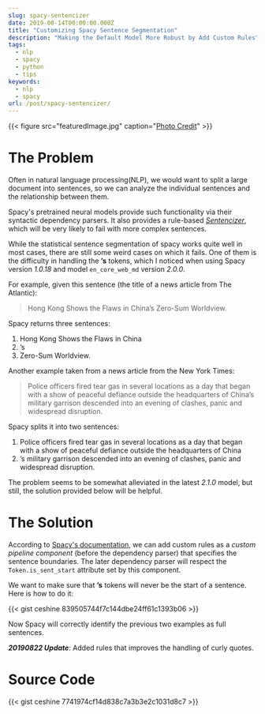 ```yaml
---
slug: spacy-sentencizer
date: 2019-08-14T00:00:00.000Z
title: "Customizing Spacy Sentence Segmentation"
description: "Making the Default Model More Robust by Add Custom Rules"
tags:
  - nlp
  - spacy
  - python
  - tips
keywords:
  - nlp
  - spacy
url: /post/spacy-sentencizer/
---
```


{{< figure src="featuredImage.jpg" caption="[Photo Credit](https://pixabay.com/photos/cat-sweet-kitty-animals-feline-323262/)" >}}

# The Problem

Often in natural language processing(NLP), we would want to split a large document into sentences, so we can analyze the individual sentences and the relationship between them.

Spacy's pretrained neural models provide such functionality via their syntactic dependency parsers. It also provides a rule-based [_Sentencizer_](https://spacy.io/api/sentencizer), which will be very likely to fail with more complex sentences.

While the statistical sentence segmentation of spacy works quite well in most cases, there are still some weird cases on which it fails. One of them is the difficulty in handling the **’s** tokens, which I noticed when using Spacy version _1.0.18_ and model `en_core_web_md` version _2.0.0_.

For example, given this sentence (the title of a news article from The Atlantic):

> Hong Kong Shows the Flaws in China’s Zero-Sum Worldview.

Spacy returns three sentences:

1. Hong Kong Shows the Flaws in China
2. ’s
3. Zero-Sum Worldview.

Another example taken from a news article from the New York Times:

> Police officers fired tear gas in several locations as a day that began with a show of peaceful defiance outside the headquarters of China’s military garrison descended into an evening of clashes, panic and widespread disruption.

Spacy splits it into two sentences:

1. Police officers fired tear gas in several locations as a day that began with a show of peaceful defiance outside the headquarters of China
2. ’s military garrison descended into an evening of clashes, panic and widespread disruption.

The problem seems to be somewhat alleviated in the latest _2.1.0_ model, but still, the solution provided below will be helpful.

# The Solution

According to [Spacy's documentation](https://spacy.io/usage/linguistic-features#sbd-custom), we can add custom rules as a _custom pipeline component_ (before the dependency parser) that specifies the sentence boundaries. The later dependency parser will respect the `Token.is_sent_start` attribute set by this component.

We want to make sure that **’s** tokens will never be the start of a sentence. Here is how to do it:

{{< gist ceshine 839505744f7c144dbe24ff61c1393b06 >}}

Now Spacy will correctly identify the previous two examples as full sentences.

**_20190822 Update_**: Added rules that improves the handling of curly quotes.

# Source Code

{{< gist ceshine 7741974cf14d838c7a3b3e2c1031d8c7 >}}
